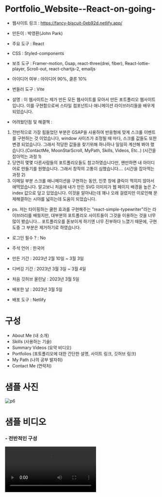 # Portfolio_Website--React-on-going-
- 웹사이트 링크 : https://fancy-biscuit-0eb92d.netlify.app/

- 만든이 : 박영환(John Park)
- 주요 도구 : React
- CSS : Styled-components
- 보조 도구 : Framer-motion, Gsap, react-three(drei, fiber), React-lottie-player, Scroll-out, react-chartjs-2, emailjs
- 아이디어 여부 : 아이디어 90%, 클론 10%
- 번들러 도구 : Vite
- 설명 : 이 웹사이트는 제가 만든 모든 웹사이트를 모아서 만든 포트폴리오 웹사이트입니다. 이를 구현함으로써 스타일 컴포넌트나 애니메이션 라이브러리들을 배우게 되었습니다.

- 어려웠던점 및 해결책 :
1. 전반적으로 가장 힘들었던 부분은 GSAP을 사용하여 반응형에 맞게 스크롤 이벤트를 구현하는 것 이었습니다, window 사이즈가 조정될 때 마다, 스크롤 값들도 또한 변경 되었습니다. 그래서 적당한 값들을 찾기위해 하나하나 일일히 계산해 봐야 했습니다.(ContactMe, MoonStarScroll, MyPath, Skills, Videos, Etc..) (시간을 잡아먹는 과정 1)
2. 당연히 몇몇 다른사람들의 포트폴리오들도 참고하였습니다만, 왠만하면 내 아이디어로 만들기를 원했습니다. 그래서 창작의 고통이 심했습니다.... (시간을 잡아먹는 과정 2)
3. 이메일 부분 스크롤 애니메이션을 구현하는 동안, 인풋 창에 클릭이 먹히지 않아서 애먹었습니다. 알고보니 처음에 내가 만든 SVG 이미지가 웹 페이지 배경을 높은 Z-index 값으로 덮고 있었습니다. 이것을 알아내는데 꽤나 오래 걸렸지만 이로인해 문제해결하는 시야를 넓히는데 도움이 되었습니다.

- ps. 저는 타이핑하는 쿨한 효과를 구현해주는 "react-simple-typewriter"라는 라이브러리를 배웠지만, 대부분의 포트폴리오 사이트들이 그것을 이용하는 것을 너무 많이 봤습니다... 포트폴리오를 돋보이게 하기엔 너무 진부하다 느꼈기 때문에, 구현도중 그 부분은 제거하기로 하였습니다.

- 로그인 필수 ? : No

- 주석 언어 : 한국어

- 만든 기간 : 2023년 2월 10일 ~ 3월 3일
- 디버깅 기간 : 2023년 3월 3일 ~ 3월 4일
- 처음 깃허브 올린날 : 2023년 3월 5일
- 배포한 날 : 2023년 3월 5일
- 배포 도구 : Netlify

# 구성
- About Me (내 소개)
- Skills (사용하는 기술)
- Summary Videos (요약 비디오)
- Portfolios (포토폴리오에 대한 간단한 설명, 사이트 링크, 깃허브 링크)
- My Path (나의 공부 발자취)
- Contact Me (연락처)

# 샘플 사진
![p6](https://user-images.githubusercontent.com/106279616/222976680-c2526718-53ef-473d-91e0-9bb7c46f5961.png)

# 샘플 비디오
<h3>- 전반적인 구성</h3>
<video src="https://user-images.githubusercontent.com/106279616/222980689-06d07036-9ada-4d2a-8b0c-a8d49f10761b.mp4"></video>

